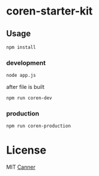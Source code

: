 # coren-starter-kit

## Usage

```bash
npm install
```

### development

```bash
node app.js
```
after file is built
```bash
npm run coren-dev
```

### production

```bash
npm run coren-production
```

# License

MIT [Canner](github.com/canner)
